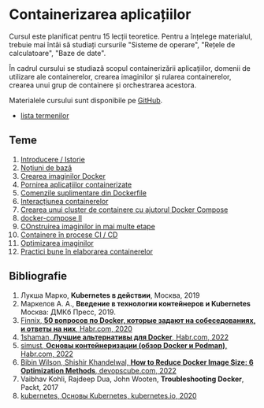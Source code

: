 # Containerizarea aplicațiilor

Cursul este planificat pentru 15 lecții teoretice. Pentru a înțelege materialul, trebuie mai întâi să studiați cursurile "Sisteme de operare", "Rețele de calculatoare", "Baze de date".

În cadrul cursului se studiază scopul containerizării aplicațiilor, domenii de utilizare ale containerelor, crearea imaginilor și rularea containerelor, crearea unui grup de containere și orchestrarea acestora.

Materialele cursului sunt disponibile pe [GitHub](https://github.com/mcroitor/app_containerization).

- [lista termenilor](glossary.md)

## Teme

1. [Introducere / Istorie](01_intro/README.md)
2. [Noțiuni de bază](02_definitions/README.md)
3. [Crearea imaginilor Docker](03_dockerfile_i/README.md)
4. [Pornirea aplicațiilor containerizate](04_docker_run/README.md)
5. [Comenzile suplimentare din Dockerfile](05_dockerfile_ii/README.md)
6. [Interacțiunea containerelor](06_container_usage/README.md)
7. [Crearea unui cluster de containere cu ajutorul Docker Compose](07_docker_compose_i/README.md)
8. [docker-compose II](08_docker_compose_ii/README.md)
9. [COnstruirea imaginilor in mai multe etape](09_multistage/README.md)
10. [Containere în procese CI / CD](10_CI_CD/README.md)
11. [Optimizarea imaginilor](11_image_optimization/README.md)
12. [Practici bune în elaborarea containerelor](12_best_practicies/README.md)

## Bibliografie

1. Лукша Марко, __Kubernetes в действии__, Москва, 2019
2. Маркелов А. А., __Введение в технологии контейнеров и Kubernetes__ Москва: ДМКб Пресс, 2019.
3. [Finnix, __50 вопросов по Docker, которые задают на собеседованиях, и ответы на них__, Habr.com, 2020](https://habr.com/ru/companies/southbridge/articles/528206/)
4. [1shaman, __Лучшие альтернативы для Docker__, Habr.com, 2022](https://habr.com/ru/companies/first/articles/598337/)
5. [simust, __Основы контейнеризации (обзор Docker и Podman)__, Habr.com, 2022](https://habr.com/ru/articles/659049/)
6. [Bibin Wilson, Shishir Khandelwal, __How to Reduce Docker Image Size: 6 Optimization Methods__, devopscube.com, 2022](https://devopscube.com/reduce-docker-image-size/)
7. Vaibhav Kohli, Rajdeep Dua, John Wooten, __Troubleshooting Docker__, Packt, 2017
8. [kubernetes, Основы Kubernetes, kubernetes.io, 2020](https://kubernetes.io/ru/docs/tutorials/kubernetes-basics/explore/explore-intro/)
